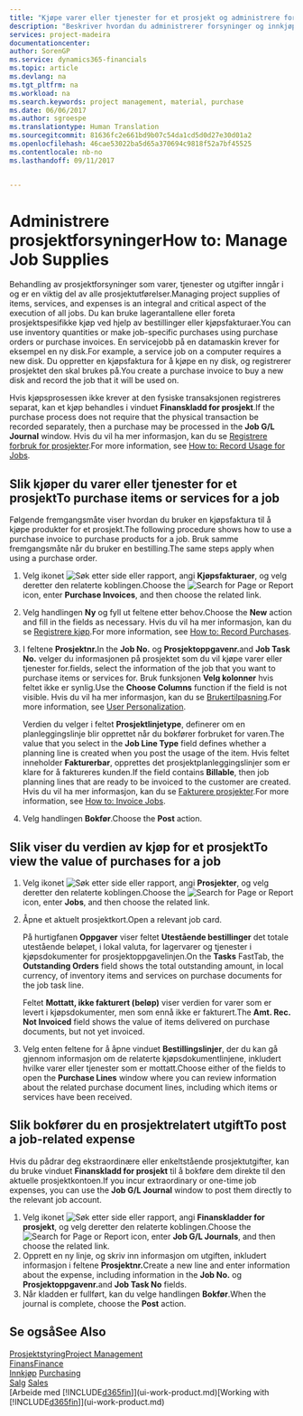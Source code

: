 ```yaml
---
title: "Kjøpe varer eller tjenester for et prosjekt og administrere forsyninger | Microsoft-dokumentasjon"
description: "Beskriver hvordan du administrerer forsyninger og innkjøp av materialer og tjenester for prosjekter."
services: project-madeira
documentationcenter: 
author: SorenGP
ms.service: dynamics365-financials
ms.topic: article
ms.devlang: na
ms.tgt_pltfrm: na
ms.workload: na
ms.search.keywords: project management, material, purchase
ms.date: 06/06/2017
ms.author: sgroespe
ms.translationtype: Human Translation
ms.sourcegitcommit: 81636fc2e661bd9b07c54da1cd5d0d27e30d01a2
ms.openlocfilehash: 46cae53022ba5d65a370694c9818f52a7bf45525
ms.contentlocale: nb-no
ms.lasthandoff: 09/11/2017


---
```

# <a name="how-to-manage-job-supplies"></a><span data-ttu-id="ad8a6-103">Administrere prosjektforsyninger</span><span class="sxs-lookup"><span data-stu-id="ad8a6-103">How to: Manage Job Supplies</span></span>
<span data-ttu-id="ad8a6-104">Behandling av prosjektforsyninger som varer, tjenester og utgifter inngår i og er en viktig del av alle prosjektutførelser.</span><span class="sxs-lookup"><span data-stu-id="ad8a6-104">Managing project supplies of items, services, and expenses is an integral and critical aspect of the execution of all jobs.</span></span> <span data-ttu-id="ad8a6-105">Du kan bruke lagerantallene eller foreta prosjektspesifikke kjøp ved hjelp av bestillinger eller kjøpsfakturaer.</span><span class="sxs-lookup"><span data-stu-id="ad8a6-105">You can use inventory quantities or make job-specific purchases using purchase orders or purchase invoices.</span></span> <span data-ttu-id="ad8a6-106">En servicejobb på en datamaskin krever for eksempel en ny disk.</span><span class="sxs-lookup"><span data-stu-id="ad8a6-106">For example, a service job on a computer requires a new disk.</span></span> <span data-ttu-id="ad8a6-107">Du oppretter en kjøpsfaktura for å kjøpe en ny disk, og registrerer prosjektet den skal brukes på.</span><span class="sxs-lookup"><span data-stu-id="ad8a6-107">You create a purchase invoice to buy a new disk and record the job that it will be used on.</span></span>

<span data-ttu-id="ad8a6-108">Hvis kjøpsprosessen ikke krever at den fysiske transaksjonen registreres separat, kan et kjøp behandles i vinduet **Finanskladd for prosjekt**.</span><span class="sxs-lookup"><span data-stu-id="ad8a6-108">If the purchase process does not require that the physical transaction be recorded separately, then a purchase may be processed in the **Job G/L Journal** window.</span></span> <span data-ttu-id="ad8a6-109">Hvis du vil ha mer informasjon, kan du se [Registrere forbruk for prosjekter](projects-how-record-job-usage.md).</span><span class="sxs-lookup"><span data-stu-id="ad8a6-109">For more information, see [How to: Record Usage for Jobs](projects-how-record-job-usage.md).</span></span>

## <a name="to-purchase-items-or-services-for-a-job"></a><span data-ttu-id="ad8a6-110">Slik kjøper du varer eller tjenester for et prosjekt</span><span class="sxs-lookup"><span data-stu-id="ad8a6-110">To purchase items or services for a job</span></span>
<span data-ttu-id="ad8a6-111">Følgende fremgangsmåte viser hvordan du bruker en kjøpsfaktura til å kjøpe produkter for et prosjekt.</span><span class="sxs-lookup"><span data-stu-id="ad8a6-111">The following procedure shows how to use a purchase invoice to purchase products for a job.</span></span> <span data-ttu-id="ad8a6-112">Bruk samme fremgangsmåte når du bruker en bestilling.</span><span class="sxs-lookup"><span data-stu-id="ad8a6-112">The same steps apply when using a purchase order.</span></span>  

1. <span data-ttu-id="ad8a6-113">Velg ikonet ![Søk etter side eller rapport](media/ui-search/search_small.png "Ikonet Søk etter side eller rapport"), angi **Kjøpsfakturaer**, og velg deretter den relaterte koblingen.</span><span class="sxs-lookup"><span data-stu-id="ad8a6-113">Choose the ![Search for Page or Report](media/ui-search/search_small.png "Search for Page or Report icon") icon, enter **Purchase Invoices**, and then choose the related link.</span></span>  
2. <span data-ttu-id="ad8a6-114">Velg handlingen **Ny** og fyll ut feltene etter behov.</span><span class="sxs-lookup"><span data-stu-id="ad8a6-114">Choose the **New** action and fill in the fields as necessary.</span></span> <span data-ttu-id="ad8a6-115">Hvis du vil ha mer informasjon, kan du se [Registrere kjøp](purchasing-how-record-purchases.md).</span><span class="sxs-lookup"><span data-stu-id="ad8a6-115">For more information, see [How to: Record Purchases](purchasing-how-record-purchases.md).</span></span>
3. <span data-ttu-id="ad8a6-116">I feltene **Prosjektnr.**</span><span class="sxs-lookup"><span data-stu-id="ad8a6-116">In the **Job No.**</span></span> <span data-ttu-id="ad8a6-117">og **Prosjektoppgavenr.**</span><span class="sxs-lookup"><span data-stu-id="ad8a6-117">and **Job Task No.**</span></span> <span data-ttu-id="ad8a6-118">velger du informasjonen på prosjektet som du vil kjøpe varer eller tjenester for.</span><span class="sxs-lookup"><span data-stu-id="ad8a6-118">fields, select the information of the job that you want to purchase items or services for.</span></span> <span data-ttu-id="ad8a6-119">Bruk funksjonen **Velg kolonner** hvis feltet ikke er synlig.</span><span class="sxs-lookup"><span data-stu-id="ad8a6-119">Use the **Choose Columns** function if the field is not visible.</span></span> <span data-ttu-id="ad8a6-120">Hvis du vil ha mer informasjon, kan du se [Brukertilpasning](ui-user-personalization.md).</span><span class="sxs-lookup"><span data-stu-id="ad8a6-120">For more information, see [User Personalization](ui-user-personalization.md).</span></span>

    <span data-ttu-id="ad8a6-121">Verdien du velger i feltet **Prosjektlinjetype**, definerer om en planleggingslinje blir opprettet når du bokfører forbruket for varen.</span><span class="sxs-lookup"><span data-stu-id="ad8a6-121">The value that you select in the **Job Line Type** field defines whether a planning line is created when you post the usage of the item.</span></span> <span data-ttu-id="ad8a6-122">Hvis feltet inneholder **Fakturerbar**, opprettes det prosjektplanleggingslinjer som er klare for å faktureres kunden.</span><span class="sxs-lookup"><span data-stu-id="ad8a6-122">If the field contains **Billable**, then job planning lines that are ready to be invoiced to the customer are created.</span></span> <span data-ttu-id="ad8a6-123">Hvis du vil ha mer informasjon, kan du se [Fakturere prosjekter](projects-how-invoice-jobs.md).</span><span class="sxs-lookup"><span data-stu-id="ad8a6-123">For more information, see [How to: Invoice Jobs](projects-how-invoice-jobs.md).</span></span>
4. <span data-ttu-id="ad8a6-124">Velg handlingen **Bokfør**.</span><span class="sxs-lookup"><span data-stu-id="ad8a6-124">Choose the **Post** action.</span></span>

## <a name="to-view-the-value-of-purchases-for-a-job"></a><span data-ttu-id="ad8a6-125">Slik viser du verdien av kjøp for et prosjekt</span><span class="sxs-lookup"><span data-stu-id="ad8a6-125">To view the value of purchases for a job</span></span>
1. <span data-ttu-id="ad8a6-126">Velg ikonet ![Søk etter side eller rapport](media/ui-search/search_small.png "Ikonet Søk etter side eller rapport"), angi **Prosjekter**, og velg deretter den relaterte koblingen.</span><span class="sxs-lookup"><span data-stu-id="ad8a6-126">Choose the ![Search for Page or Report](media/ui-search/search_small.png "Search for Page or Report icon") icon, enter **Jobs**, and then choose the related link.</span></span>
2. <span data-ttu-id="ad8a6-127">Åpne et aktuelt prosjektkort.</span><span class="sxs-lookup"><span data-stu-id="ad8a6-127">Open a relevant job card.</span></span>

    <span data-ttu-id="ad8a6-128">På hurtigfanen **Oppgaver** viser feltet **Utestående bestillinger** det totale utestående beløpet, i lokal valuta, for lagervarer og tjenester i kjøpsdokumenter for prosjektoppgavelinjen.</span><span class="sxs-lookup"><span data-stu-id="ad8a6-128">On the **Tasks** FastTab, the **Outstanding Orders** field shows the total outstanding amount, in local currency, of inventory items and services on purchase documents for the job task line.</span></span>  

    <span data-ttu-id="ad8a6-129">Feltet **Mottatt, ikke fakturert (beløp)** viser verdien for varer som er levert i kjøpsdokumenter, men som ennå ikke er fakturert.</span><span class="sxs-lookup"><span data-stu-id="ad8a6-129">The **Amt. Rec. Not Invoiced** field shows the value of items delivered on purchase documents, but not yet invoiced.</span></span>  
3. <span data-ttu-id="ad8a6-130">Velg enten feltene for å åpne vinduet **Bestillingslinjer**, der du kan gå gjennom informasjon om de relaterte kjøpsdokumentlinjene, inkludert hvilke varer eller tjenester som er mottatt.</span><span class="sxs-lookup"><span data-stu-id="ad8a6-130">Choose either of the fields to open the **Purchase Lines** window where you can review information about the related purchase document lines, including which items or services have been received.</span></span>

## <a name="to-post-a-job-related-expense"></a><span data-ttu-id="ad8a6-131">Slik bokfører du en prosjektrelatert utgift</span><span class="sxs-lookup"><span data-stu-id="ad8a6-131">To post a job-related expense</span></span>
<span data-ttu-id="ad8a6-132">Hvis du pådrar deg ekstraordinære eller enkeltstående prosjektutgifter, kan du bruke vinduet **Finanskladd for prosjekt** til å bokføre dem direkte til den aktuelle prosjektkontoen.</span><span class="sxs-lookup"><span data-stu-id="ad8a6-132">If you incur extraordinary or one-time job expenses, you can use the **Job G/L Journal** window to post them directly to the relevant job account.</span></span>

1. <span data-ttu-id="ad8a6-133">Velg ikonet ![Søk etter side eller rapport](media/ui-search/search_small.png "Ikonet Søk etter side eller rapport"), angi **Finanskladder for prosjekt**, og velg deretter den relaterte koblingen.</span><span class="sxs-lookup"><span data-stu-id="ad8a6-133">Choose the ![Search for Page or Report](media/ui-search/search_small.png "Search for Page or Report icon") icon, enter **Job G/L Journals**, and then choose the related link.</span></span>  
2. <span data-ttu-id="ad8a6-134">Opprett en ny linje, og skriv inn informasjon om utgiften, inkludert informasjon i feltene **Prosjektnr.**</span><span class="sxs-lookup"><span data-stu-id="ad8a6-134">Create a new line and enter information about the expense, including information in the **Job No.**</span></span> <span data-ttu-id="ad8a6-135">og **Prosjektoppgavenr.**</span><span class="sxs-lookup"><span data-stu-id="ad8a6-135">and **Job Task No** fields.</span></span>  
3. <span data-ttu-id="ad8a6-136">Når kladden er fullført, kan du velge handlingen **Bokfør**.</span><span class="sxs-lookup"><span data-stu-id="ad8a6-136">When the journal is complete, choose the **Post** action.</span></span>

## <a name="see-also"></a><span data-ttu-id="ad8a6-137">Se også</span><span class="sxs-lookup"><span data-stu-id="ad8a6-137">See Also</span></span>
[<span data-ttu-id="ad8a6-138">Prosjektstyring</span><span class="sxs-lookup"><span data-stu-id="ad8a6-138">Project Management</span></span>](projects-manage-projects.md)  
[<span data-ttu-id="ad8a6-139">Finans</span><span class="sxs-lookup"><span data-stu-id="ad8a6-139">Finance</span></span>](finance.md)  
<span data-ttu-id="ad8a6-140">[Innkjøp](purchasing-manage-purchasing.md)       </span><span class="sxs-lookup"><span data-stu-id="ad8a6-140">[Purchasing](purchasing-manage-purchasing.md)       </span></span>  
<span data-ttu-id="ad8a6-141">[Salg](sales-manage-sales.md)    </span><span class="sxs-lookup"><span data-stu-id="ad8a6-141">[Sales](sales-manage-sales.md)    </span></span>  
<span data-ttu-id="ad8a6-142">[Arbeide med [!INCLUDE[d365fin](includes/d365fin_md.md)]](ui-work-product.md)</span><span class="sxs-lookup"><span data-stu-id="ad8a6-142">[Working with [!INCLUDE[d365fin](includes/d365fin_md.md)]](ui-work-product.md)</span></span>  

